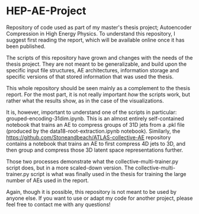 # HEP-AE-Project
Repository of code used as part of my master's thesis project; Autoencoder Compression in High Energy Physics. To understand this repository, I suggest first reading the report, which will be available online once it has been published.

The scripts of this repository have grown and changes with the needs of the thesis project. They are not meant to be generalizable, and build upon the specific input file structures, AE architectures, information storage and specific versions of that stored information that was used the thesis.

This whole repository should be seen mainly as a complement to the thesis report. For the most part, it is not really important *how* the scripts work, but rather what the results show, as in the case of the visualizations.

It is, however, important to understand one of the scripts in particular: grouped-encoding-31dim.ipynb. This is an almost entirely self-contained notebook that trains an AE to compress groups of 31D jets from a .pkl file (produced by the data18-root-extraction.ipynb notebook). Similarly, the https://github.com/Stoneandbeach/ATLAS-collective-AE repository contains a notebook that trains an AE to first compress 4D jets to 3D, and then group and compress those 3D latent space representations further.

Those two processes demonstrate what the collective-multi-trainer.py script does, but in a more scaled-down version. The collective-multi-trainer.py script is what was finally used in the thesis for training the large number of AEs used in the report.

Again, though it is possible, this repository is not meant to be used by anyone else. If you want to use or adapt my code for another project, please feel free to contact me with any questions!
